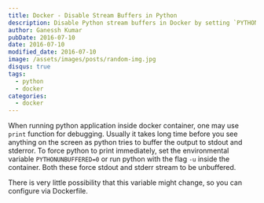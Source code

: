 ```yaml
---
title: Docker - Disable Stream Buffers in Python
description: Disable Python stream buffers in Docker by setting `PYTHONUNBUFFERED` or using the `-u` flag for instant stdout and stderr output.
author: Ganessh Kumar
pubDate: 2016-07-10
date: 2016-07-10
modified_date: 2016-07-10
image: /assets/images/posts/random-img.jpg
disqus: true
tags:
  - python
  - docker
categories:
  - docker
---
```


When running python application inside docker container, one may use `print` function for debugging. Usually it takes long time before you see anything on the screen as python tries to buffer the output to stdout and stderror. To force python to print immediately, set the environmental variable `PYTHONUNBUFFERED=0` or run python with the flag `-u` inside the container. Both these force stdout and stderr stream to be unbuffered.

There is very little possibility that this variable might change, so you can configure via Dockerfile.